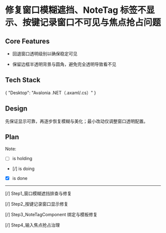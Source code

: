 # 修复窗口模糊遮挡、NoteTag 标签不显示、按键记录窗口不可见与焦点抢占问题

## Core Features

- 回退窗口透明级别以确保稳定可见

- 保留边框半透明背景与圆角，避免完全透明导致看不见

## Tech Stack

{
  "Desktop": "Avalonia .NET（.axaml/.cs）"
}

## Design

先保证显示可靠，再逐步恢复模糊与美化；最小改动仅调整窗口透明配置。

## Plan

Note: 

- [ ] is holding
- [/] is doing
- [X] is done

---

[/] Step1_窗口模糊遮挡排查与修复

[/] Step2_按键记录窗口显示修复

[/] Step3_NoteTagComponent 绑定与模板修复

[/] Step4_输入焦点抢占治理
